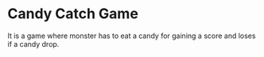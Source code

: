 # Candy Catch Game 
 It is a game where monster has to eat a candy for gaining a score and loses if a candy drop.
